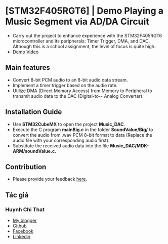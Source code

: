 # [STM32F405RGT6] | Demo Playing a Music Segment via AD/DA Circuit
- Carry out the project to enhance experience with the STM32F405RGT6 microcontroller and its peripherals: Timer Trigger, DMA, and DAC. Although this is a school assignment, the level of focus is quite high.
- [Demo Video](https://www.youtube.com/shorts/kTc38kje_yg)

## Main features

- Convert 8-bit PCM audio to an 8-bit audio data stream.
- Implement a timer trigger based on the audio rate.
- Utilize DMA (Direct Memory Access) from Memory to Peripheral to transmit audio data to the DAC (Digital-to-- Analog Converter).

## Installation Guide

- Use **STM32CubeMX** to open the project **Music_DAC**.
- Execute the C program **mainBig.c** in the folder **SoundValue/Big/** to convert the audio from .wav PCM 8-bit format to data (Replace the audio file with your corresponding audio first).
- Substitute the received audio data into the file **Music_DAC/MDK-ARM/soundValue.c.**

## Contribution
- Please provide your feedback [here](https://tudienembedded.blogspot.com/2020/11/loi-mo-au.html?lr=1).

## Tác giả
### Huynh Chi That
- [My blogger](https://tudienembedded.blogspot.com)
- [Gỉthub](https://github.com/thathcmus)
- [Facebook](https://www.facebook.com/Chithat2105)
- [Linkedin](https://www.linkedin.com/in/hcthat)
